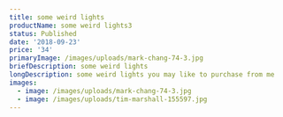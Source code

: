 ```yaml
---
title: some weird lights
productName: some weird lights3
status: Published
date: '2018-09-23'
price: '34'
primaryImage: /images/uploads/mark-chang-74-3.jpg
briefDescription: some weird lights
longDescription: some weird lights you may like to purchase from me
images:
  - image: /images/uploads/mark-chang-74-3.jpg
  - image: /images/uploads/tim-marshall-155597.jpg
---
```


